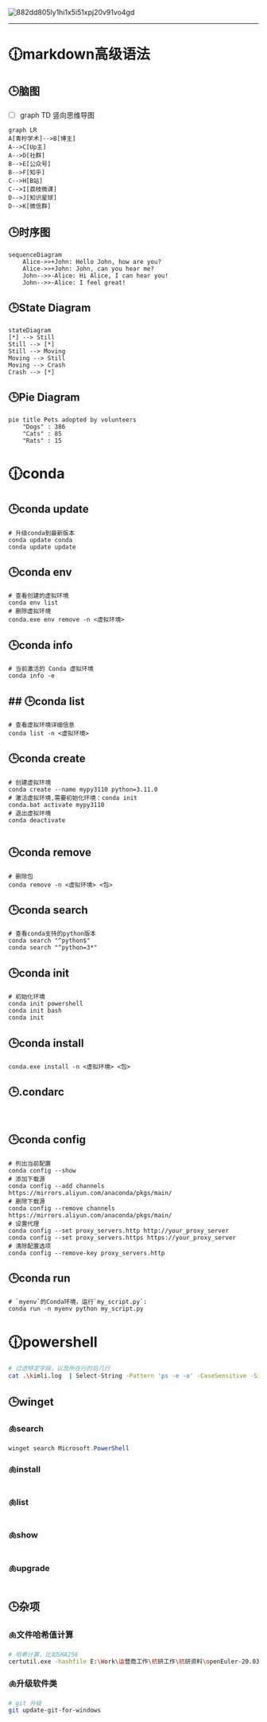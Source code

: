 ![882dd805ly1hi1x5i51xpj20v91vo4gd](E:\Network\typora\图片\882dd805ly1hi1x5i51xpj20v91vo4gd.jpg)

------

# 🕧markdown高级语法
## 🕒脑图

- [ ] graph TD 竖向思维导图

```mermaid
graph LR
A[青柠学术]-->B[博主]
A-->C[Up主]
A-->D[社群]
B-->E[公众号]
B-->F[知乎]
C-->H[B站]
C-->I[荔枝微课]
D-->J[知识星球]
D-->K[微信群]
```

## 🕒时序图

```mermaid
sequenceDiagram
    Alice->>+John: Hello John, how are you?
    Alice->>+John: John, can you hear me?
    John-->>-Alice: Hi Alice, I can hear you!
    John-->>-Alice: I feel great!
```

## 🕒State Diagram

```mermaid
stateDiagram
[*] --> Still
Still --> [*]
Still --> Moving
Moving --> Still
Moving --> Crash
Crash --> [*]
```

## 🕒Pie Diagram

```mermaid
pie title Pets adopted by volunteers
    "Dogs" : 386
    "Cats" : 85
    "Rats" : 15
```
# 🕧conda
## 🕒conda update

```shell
# 升级conda到最新版本
conda update conda
conda update update
```
## 🕒conda env

```shell
# 查看创建的虚拟环境
conda env list
# 删除虚拟环境
conda.exe env remove -n <虚拟环境>
```

## 🕒conda info

```shell
# 当前激活的 Conda 虚拟环境
conda info -e

```

## ## 🕒conda list

```shell
# 查看虚拟环境详细信息
conda list -n <虚拟环境>

```

## 🕒conda create

```shell
# 创建虚拟环境
conda create --name mypy3110 python=3.11.0
# 激活虚拟环境,需要初始化环境：conda init
conda.bat activate mypy3110
# 退出虚拟环境
conda deactivate


```

## 🕒conda remove

```shell
# 删除包
conda remove -n <虚拟环境> <包>

```
## 🕒conda search

```shell
# 查看conda支持的python版本
conda search "^python$"
conda search "^python=3*"
```
## 🕒conda init

```shell
# 初始化环境
conda init powershell
conda init bash
conda init 
```

## 🕒conda install

```shell
conda.exe install -n <虚拟环境> <包>

```

## 🕒.condarc

```shell


```
## 🕒conda config

```shell
# 列出当前配置
conda config --show
# 添加下载源
conda config --add channels https://mirrors.aliyun.com/anaconda/pkgs/main/
# 删除下载源
conda config --remove channels https://mirrors.aliyun.com/anaconda/pkgs/main/
# 设置代理
conda config --set proxy_servers.http http://your_proxy_server
conda config --set proxy_servers.https https://your_proxy_server
# 清除配置选项
conda config --remove-key proxy_servers.http

```
## 🕒conda run

```shell
# `myenv`的Conda环境，运行`my_script.py`:
conda run -n myenv python my_script.py

```

# 🕧powershell

```bash
# 过滤特定字段，以及所在行的后几行
cat .\kimli.log  | Select-String -Pattern 'ps -e -o' -CaseSensitive -SimpleMatch  -Context 0,3

```

## 🕒winget

### 🫁search

```powershell
winget search Microsoft.PowerShell
```

### 🫁install

```powershell

```

### 🫁list

```powershell

```

### 🫁show

```powershell

```

### 🫁upgrade

```powershell

```

## 🕒杂项

### 🫁文件哈希值计算

```bash
# 哈希计算，比如SHA256
certutil.exe -hashfile E:\Work\运营商工作\杭研工作\杭研资料\openEuler-20.03-LTS-SP3-aarch64-dvd.iso SHA256
```

### 🫁升级软件类

```bash
# git 升级
git update-git-for-windows
```
